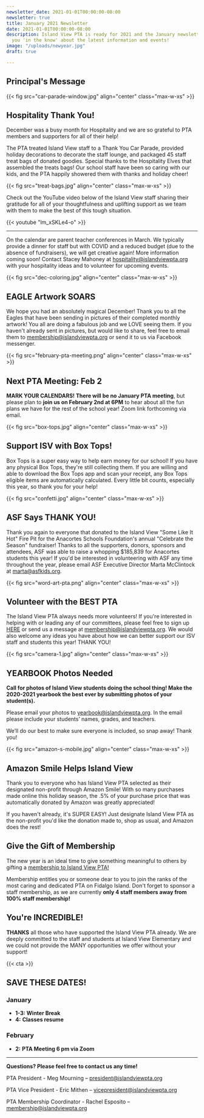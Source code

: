 ```yaml
---
newsletter_date: 2021-01-01T00:00:00-08:00
newsletter: true
title: January 2021 Newsletter
date: 2021-01-01T00:00:00-08:00
description: Island View PTA is ready for 2021 and the January newsletter will keep
  you 'in the know' about the latest information and events!
image: "/uploads/newyear.jpg"
draft: true

---
```

## Principal's Message

{{< fig src="car-parade-window.jpg" align="center" class="max-w-xs" >}}

## Hospitality Thank You!

December was a busy month for Hospitality and we are so grateful to PTA members and supporters for all of their help!

The PTA treated Island View staff to a Thank You Car Parade, provided holiday decorations to decorate the staff lounge, and packaged 45 staff treat bags of donated goodies. Special thanks to the Hospitality Elves that assembled the treats bags! Our school staff have been so caring with our kids, and the PTA happily showered them with thanks and holiday cheer!

{{< fig src="treat-bags.jpg" align="center" class="max-w-xs" >}}

Check out the YouTube video below of the Island View staff sharing their gratitude for all of your thoughtfulness and uplifting support as we team with them to make the best of this tough situation.

{{< youtube "lm_xSKLe4-o" >}}

***

On the calendar are parent teacher conferences in March. We typically provide a dinner for staff but with COVID and a reduced budget (due to the absence of fundraisers), we will get creative again! More information coming soon! Contact Stacey Mahoney at [hospitality@islandviewpta.org](mailto:hospitality@islandviewpta.org) with your hospitality ideas and to volunteer for upcoming events.

{{< fig src="dec-coloring.jpg" align="center" class="max-w-xs" >}}

## EAGLE Artwork SOARS

We hope you had an absolutely magical December! Thank you to all the Eagles that have been sending in pictures of their completed monthly artwork! You all are doing a fabulous job and we LOVE seeing them. If you haven't already sent in pictures, but would like to share, feel free to email them to [membership@islandviewpta.org](mailto:membership@islandviewpta.org) or send it to us via Facebook messenger.

{{< fig src="february-pta-meeting.png" align="center" class="max-w-xs" >}}

## Next PTA Meeting: Feb 2

**MARK YOUR CALENDARS! There will be no January PTA meeting**, but please plan to **join us on February 2nd at 6PM** to hear about all the fun plans we have for the rest of the school year! Zoom link forthcoming via email.

{{< fig src="box-tops.jpg" align="center" class="max-w-xs" >}}

## Support ISV with Box Tops!

Box Tops is a super easy way to help earn money for our school! If you have any physical Box Tops, they're still collecting them. If you are willing and able to download the Box Tops app and scan your receipt, any Box Tops eligible items are automatically calculated. Every little bit counts, especially this year, so thank you for your help!

{{< fig src="confetti.jpg" align="center" class="max-w-xs" >}}

## ASF Says THANK YOU!

Thank you again to everyone that donated to the Island View "Some Like It Hot" Fire Pit for the Anacortes Schools Foundation's annual "Celebrate the Season" fundraiser! Thanks to all the supporters, donors, sponsors and attendees, ASF was able to raise a whopping $185,839 for Anacortes students this year! If you'd be interested in volunteering with ASF any time throughout the year, please email ASF Executive Director Marta McClintock at [marta@asfkids.org](marta@asfkids.org).

{{< fig src="word-art-pta.png" align="center" class="max-w-xs" >}}

## Volunteer with the BEST PTA

The Island View PTA always needs more volunteers! If you're interested in helping with or leading any of our committees, please feel free to sign up [HERE](https://docs.google.com/spreadsheets/d/1NMMDXuNmEnEvHsQffaEX1p0NksLOK7FnSQnHFbRLLXI/edit?usp=sharing) or send us a message at [membership@islandviewpta.org](mailto:membership@islandviewpta.org). We would also welcome any ideas you have about how we can better support our ISV staff and students this year! THANK YOU!

{{< fig src="camera-1.jpg" align="center" class="max-w-xs" >}}

## YEARBOOK Photos Needed

**Call for photos of Island View students doing the school thing! Make the 2020-2021 yearbook the best ever by submitting photos of your student(s).**

Please email your photos to [yearbook@islandviewpta.org](mailto:yearbook@islandviewpta.org). In the email please include your students’ names, grades, and teachers.

We’ll do our best to make sure everyone is included, so snap away! Thank you!

{{< fig src="amazon-s-mobile.jpg" align="center" class="max-w-xs" >}}

## Amazon Smile Helps Island View

Thank you to everyone who has Island View PTA selected as their designated non-profit through Amazon Smile! With so many purchases made online this holiday season, the .5% of your purchase price that was automatically donated by Amazon was greatly appreciated!

If you haven't already, it's SUPER EASY! Just designate Island View PTA as the non-profit you'd like the donation made to, shop as usual, and Amazon does the rest!

## Give the Gift of Membership

The new year is an ideal time to give something meaningful to others by gifting a [membership to Island View PTA! ](https://www.islandviewpta.org/membership)

Membership entitles you or someone dear to you to join the ranks of the most caring and dedicated PTA on Fidalgo Island. Don't forget to sponsor a staff membership, as we are currently **only 4 staff members away from 100% staff membership!**

## You're INCREDIBLE!

**THANKS** all those who have supported the Island View PTA already. We are deeply committed to the staff and students at Island View Elementary and we could not provide the MANY opportunities we offer without your support!

{{< cta >}}

## SAVE THESE DATES!

### January

* **1-3:  Winter Break**
* **4:**  **Classes resume**

### February

* **2:**  **PTA Meeting 6 pm via Zoom**

***

**Questions? Please feel free to contact us any time!**

PTA President - Meg Mourning – [president@islandviewpta.org](mailto:president@islandviewpta.org)

PTA Vice President - Eric Mithen – [vicepresident@islandviewpta.org](mailto:vicepresident@islandviewpta.org)

PTA Membership Coordinator - Rachel Esposito – [membership@islandviewpta.org](mailto:membership@islandviewpta.org)